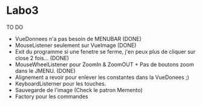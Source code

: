 # Labo3

TO DO

- VueDonnees n'a pas besoin de MENUBAR (DONE)
- MouseListener seulement sur VueImage (DONE)
- Exit du programme si une fenetre se ferme, j'en peux plus de cliquer sur close 2 fois... (DONE)
- MouseWheelListener pour ZoomIn & ZoomOUT + Pas de boutons zoom dans le JMENU. (DONE)
- Alignement a revoir pour enlever les constantes dans la VueDonees ;)
- KeyboardListerner pour les touches.
- Sauvegarde de l'image (Check le patron Memento)
- Factory pour les commandes



